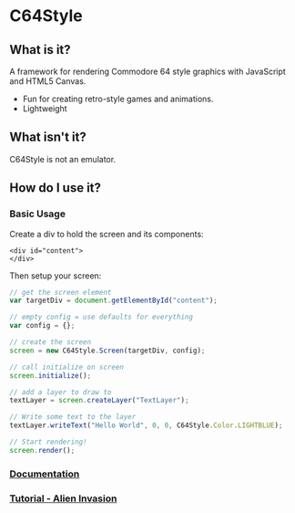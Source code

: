 # C64Style

## What is it?
A framework for rendering Commodore 64 style graphics with JavaScript and HTML5 Canvas.

- Fun for creating retro-style games and animations.
- Lightweight

## What isn't it?
C64Style is not an emulator.

## How do I use it?

### Basic Usage

Create a div to hold the screen and its components:

    <div id="content">
    </div>

Then setup your screen:

```javascript
// get the screen element
var targetDiv = document.getElementById("content");

// empty config = use defaults for everything
var config = {};

// create the screen
screen = new C64Style.Screen(targetDiv, config);

// call initialize on screen
screen.initialize();

// add a layer to draw to
textLayer = screen.createLayer("TextLayer");

// Write some text to the layer
textLayer.writeText("Hello World", 0, 0, C64Style.Color.LIGHTBLUE);

// Start rendering!
screen.render();
```

### [Documentation](https://shaunlusk.github.io/C64Style/docs/index.html)

### [Tutorial - Alien Invasion](https://shaunlusk.github.io/C64Style/demos/tutorial.html)
